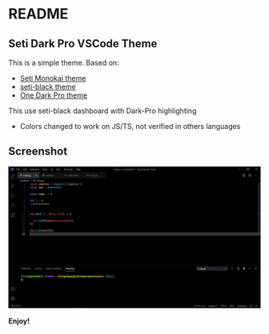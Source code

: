 # README
## Seti Dark Pro VSCode Theme
This is a simple theme. Based on:
* [Seti Monokai theme](https://github.com/smukkekim/vscode-setimonokai-theme)
* [seti-black theme](https://github.com/bobsparadox/seti-black)
* [One Dark Pro theme](https://github.com/smukkekim/vscode-setimonokai-theme)

This use seti-black dashboard with Dark-Pro highlighting 
 * Colors changed to work on JS/TS, not verified in others languages


## Screenshot
![theme example](./exemplo.png)



**Enjoy!**
